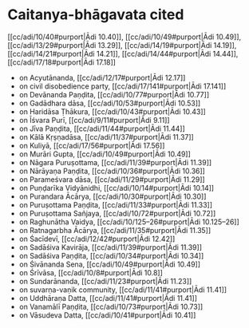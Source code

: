 # Caitanya-bhāgavata cited

[[cc/adi/10/40#purport|Ādi 10.40]], [[cc/adi/10/49#purport|Ādi 10.49]], [[cc/adi/13/29#purport|Ādi 13.29]], [[cc/adi/14/19#purport|Ādi 14.19]], [[cc/adi/14/21#purport|Ādi 14.21]], [[cc/adi/14/44#purport|Ādi 14.44]], [[cc/adi/17/18#purport|Ādi 17.18]]

* on Acyutānanda, [[cc/adi/12/17#purport|Ādi 12.17]]
* on civil disobedience party, [[cc/adi/17/141#purport|Ādi 17.141]]
* on Devānanda Paṇḍita, [[cc/adi/10/77#purport|Ādi 10.77]]
* on Gadādhara dāsa, [[cc/adi/10/53#purport|Ādi 10.53]]
* on Haridāsa Ṭhākura, [[cc/adi/10/43#purport|Ādi 10.43]]
* on Īśvara Purī, [[cc/adi/9/11#purport|Ādi 9.11]]
* on Jīva Paṇḍita, [[cc/adi/11/44#purport|Ādi 11.44]]
* on Kālā Kṛṣṇadāsa, [[cc/adi/11/37#purport|Ādi 11.37]]
* on Kuliyā, [[cc/adi/17/56#purport|Ādi 17.56]]
* on Murāri Gupta, [[cc/adi/10/49#purport|Ādi 10.49]]
* on Nāgara Puruṣottama, [[cc/adi/11/39#purport|Ādi 11.39]]
* on Nārāyaṇa Paṇḍita, [[cc/adi/10/36#purport|Ādi 10.36]]
* on Parameśvara dāsa, [[cc/adi/11/29#purport|Ādi 11.29]]
* on Puṇḍarīka Vidyānidhi, [[cc/adi/10/14#purport|Ādi 10.14]]
* on Purandara Ācārya, [[cc/adi/10/30#purport|Ādi 10.30]]
* on Puruṣottama Paṇḍita, [[cc/adi/11/33#purport|Ādi 11.33]]
* on Puruṣottama Sañjaya, [[cc/adi/10/72#purport|Ādi 10.72]]
* on Raghunātha Vaidya, [[cc/adi/10/125–26#purport|Ādi 10.125–26]]
* on Ratnagarbha Ācārya, [[cc/adi/11/35#purport|Ādi 11.35]]
* on Śacīdevī, [[cc/adi/12/42#purport|Ādi 12.42]]
* on Sadāśiva Kavirāja, [[cc/adi/11/39#purport|Ādi 11.39]]
* on Sadāśiva Paṇḍita, [[cc/adi/10/34#purport|Ādi 10.34]]
* on Śivānanda Sena, [[cc/adi/10/49#purport|Ādi 10.49]]
* on Śrīvāsa, [[cc/adi/10/8#purport|Ādi 10.8]]
* on Sundarānanda, [[cc/adi/11/23#purport|Ādi 11.23]]
* on suvarṇa-vaṇik community, [[cc/adi/11/41#purport|Ādi 11.41]]
* on Uddhāraṇa Datta, [[cc/adi/11/41#purport|Ādi 11.41]]
* on Vanamālī Paṇḍita, [[cc/adi/10/73#purport|Ādi 10.73]]
* on Vāsudeva Datta, [[cc/adi/10/41#purport|Ādi 10.41]]

